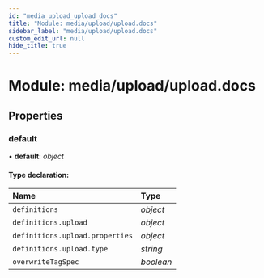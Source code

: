 ```yaml
---
id: "media_upload_upload_docs"
title: "Module: media/upload/upload.docs"
sidebar_label: "media/upload/upload.docs"
custom_edit_url: null
hide_title: true
---
```


# Module: media/upload/upload.docs

## Properties

### default

• **default**: *object*

#### Type declaration:

| Name | Type |
| :------ | :------ |
| `definitions` | *object* |
| `definitions.upload` | *object* |
| `definitions.upload.properties` | *object* |
| `definitions.upload.type` | *string* |
| `overwriteTagSpec` | *boolean* |
